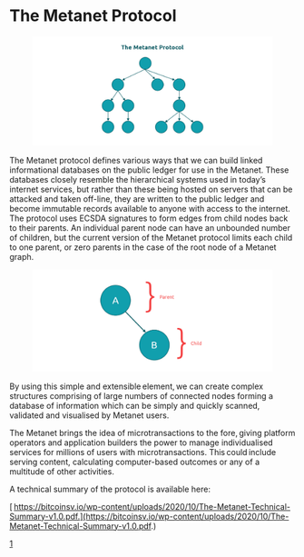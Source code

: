 # The Metanet Protocol

<figure><img src="../../../.gitbook/assets/Metanet-Protocol.jpeg" alt=""><figcaption></figcaption></figure>

The Metanet protocol defines various ways that we can build linked informational databases on the public ledger for use in the Metanet. These databases closely resemble the hierarchical systems used in today’s internet services, but rather than these being hosted on servers that can be attacked and taken off-line, they are written to the public ledger and become immutable records available to anyone with access to the internet. The protocol uses ECSDA signatures to form edges from child nodes back to their parents. An individual parent node can have an unbounded number of children, but the current version of the Metanet protocol limits each child to one parent, or zero parents in the case of the root node of a Metanet graph.

<figure><img src="../../../.gitbook/assets/Parent-Child.jpeg" alt=""><figcaption></figcaption></figure>

By using this simple and extensible element, we can create complex structures comprising of large numbers of connected nodes forming a database of information which can be simply and quickly scanned, validated and visualised by Metanet users.

The Metanet brings the idea of microtransactions to the fore, giving platform operators and application builders the power to manage individualised services for millions of users with microtransactions. This could include serving content, calculating computer-based outcomes or any of a multitude of other activities.

A technical summary of the protocol is available here:

[ https://bitcoinsv.io/wp-content/uploads/2020/10/The-Metanet-Technical-Summary-v1.0.pdf.](https://bitcoinsv.io/wp-content/uploads/2020/10/The-Metanet-Technical-Summary-v1.0.pdf.)

[1](https://bitcoinsv.io/wp-content/uploads/2020/10/The-Metanet-Technical-Summary-v1.0.pdf.)
